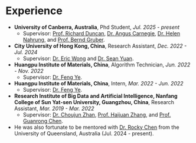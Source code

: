 # Experience

* **University of Canberra, Australia**, Phd Student, *Jul. 2025 - present*
  * Supervisor: [Prof. Richard Duncan](https://scholar.google.com/citations?user=WX6utqYAAAAJ&hl=en), [Dr. Angus Carnegie](https://scholar.google.com.au/citations?user=u2qwZdYAAAAJ&hl=en), [Dr. Helen Nahrung](https://scholar.google.com.au/citations?user=XPHgGg0AAAAJ&hl=en), and [Prof. Bernd Gruber](https://scholar.google.com.au/citations?user=_YRz_DkAAAAJ&hl=en).
* **City University of Hong Kong, China**, Research Assistant, *Dec. 2022 - Jul. 2024*
  * Supervisor: [Dr. Eric Wong](https://www.ee.cityu.edu.hk/~ewong/) and [Dr. Sean Yuan](https://scholar.google.com.hk/citations?user=jgn5L3kAAAAJ&hl=en).
* **Huangpu Institute of Materials, China**, Algorithm Technician, *Jun. 2022 - Nov. 2022*
  * Supervisor: [Dr. Feng Ye](http://xnyang.ciac.jl.cn/members/%E5%8F%B6%E5%B3%B0/https://www.ciachiam.cn/2/info.aspx?itemid=985).
* **Huangpu Institute of Materials, China**, Intern, *Mar. 2022 - Jun. 2022*
  * Supervisor: [Dr. Feng Ye](http://xnyang.ciac.jl.cn/members/%E5%8F%B6%E5%B3%B0/https://www.ciachiam.cn/2/info.aspx?itemid=985).
* **Research Institute of Big Data and Artificial Intelligence, Nanfang College of Sun Yat-sen University, Guangzhou, China**, Research Assistant, *Mar. 2019 - Mar. 2022*
  * Supervisor: [Dr. Choujun Zhan](https://scholar.google.com/citations?user=CQjEUkAAAAAJ&hl=en), [Prof. Haijuan Zhang](https://dl2link.com/), and [Prof. Guanrong Chen](https://www.ee.cityu.edu.hk/~gchen/).
* He was also fortunate to be mentored with [Dr. Rocky Chen](https://scholar.google.com.hk/citations?user=07cqSMsAAAAJ&hl=en) from the University of Queensland, Australia (Jul. 2024 - present).

